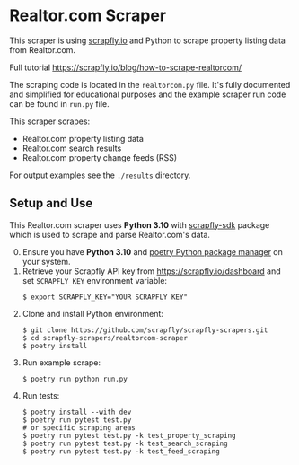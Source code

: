 # Realtor.com Scraper

This scraper is using [scrapfly.io](https://scrapfly.io/) and Python to scrape property listing data from Realtor.com. 

Full tutorial <https://scrapfly.io/blog/how-to-scrape-realtorcom/>

The scraping code is located in the `realtorcom.py` file. It's fully documented and simplified for educational purposes and the example scraper run code can be found in `run.py` file.

This scraper scrapes:
- Realtor.com property listing data
- Realtor.com search results
- Realtor.com property change feeds (RSS)

For output examples see the `./results` directory.

## Setup and Use

This Realtor.com scraper uses __Python 3.10__ with [scrapfly-sdk](https://pypi.org/project/scrapfly-sdk/) package which is used to scrape and parse Realtor.com's data.

0. Ensure you have __Python 3.10__ and [poetry Python package manager](https://python-poetry.org/docs/#installation) on your system.
1. Retrieve your Scrapfly API key from <https://scrapfly.io/dashboard> and set `SCRAPFLY_KEY` environment variable:
    ```shell
    $ export SCRAPFLY_KEY="YOUR SCRAPFLY KEY"
    ```
2. Clone and install Python environment:
    ```shell
    $ git clone https://github.com/scrapfly/scrapfly-scrapers.git
    $ cd scrapfly-scrapers/realtorcom-scraper
    $ poetry install
    ```
3. Run example scrape:
    ```shell
    $ poetry run python run.py
    ```
4. Run tests:
    ```shell
    $ poetry install --with dev
    $ poetry run pytest test.py
    # or specific scraping areas
    $ poetry run pytest test.py -k test_property_scraping
    $ poetry run pytest test.py -k test_search_scraping
    $ poetry run pytest test.py -k test_feed_scraping
    ```

